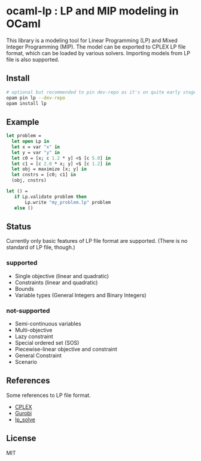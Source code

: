 # ocaml-lp : LP and MIP modeling in OCaml

This library is a modeling tool for Linear Programming (LP) and Mixed Integer Programming (MIP).
The model can be exported to CPLEX LP file format, which can be loaded by various solvers.
Importing models from LP file is also supported.

## Install

```bash
# optional but recommended to pin dev-repo as it's on quite early stage of development
opam pin lp --dev-repo
opam install lp
```

## Example

```OCaml
let problem =
  let open Lp in
  let x = var "x" in
  let y = var "y" in
  let c0 = [x; c 1.2 * y] <$ [c 5.0] in
  let c1 = [c 2.0 * x; y] <$ [c 1.2] in
  let obj = maximize [x; y] in
  let cnstrs = [c0; c1] in
  (obj, cnstrs)

let () =
   if Lp.validate problem then
       Lp.write "my_problem.lp" problem
   else ()

```

## Status

Currently only basic features of LP file format are supported.
(There is no standard of LP file, though.)

### supported

- Single objective (linear and quadratic)
- Constraints (linear and quadratic)
- Bounds
- Variable types (General Integers and Binary Integers)

### not-supported

- Semi-continuous variables
- Multi-objective
- Lazy constraint
- Special ordered set (SOS)
- Piecewise-linear objective and constraint
- General Constraint
- Scenario

## References

Some references to LP file format.

- [CPLEX](https://www.ibm.com/support/knowledgecenter/SSSA5P_12.7.1/ilog.odms.cplex.help/CPLEX/FileFormats/topics/LP.html)
- [Gurobi](https://www.gurobi.com/documentation/9.0/refman/lp_format.html)
- [lp_solve](http://lpsolve.sourceforge.net/5.5/CPLEX-format.htm)

## License
MIT
